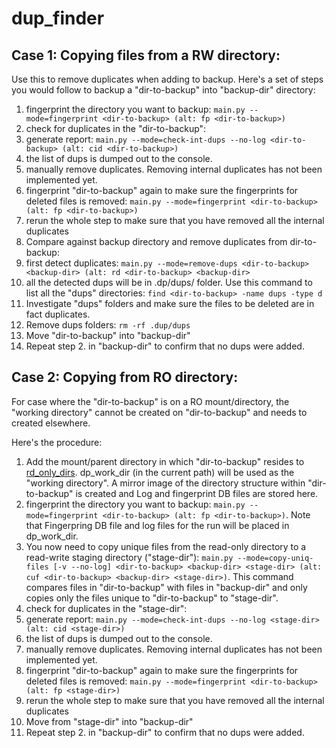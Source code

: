 # dup_finder

## Case 1: Copying files from a RW directory:
Use this to remove duplicates when adding to backup. Here's a set of steps you would follow to backup a "dir-to-backup" into "backup-dir" directory:

1. fingerprint the directory you want to backup: ```main.py --mode=fingerprint <dir-to-backup> (alt: fp <dir-to-backup>)```
1. check for duplicates in the "dir-to-backup": 
  1. generate report: ```main.py --mode=check-int-dups --no-log <dir-to-backup> (alt: cid <dir-to-backup>)```
  1. the list of dups is dumped out to the console.
  1. manually remove duplicates. Removing internal duplicates has not been implemented yet.
  1. fingerprint "dir-to-backup" again to make sure the fingerprints for deleted files is removed: ```main.py --mode=fingerprint <dir-to-backup> (alt: fp <dir-to-backup>)```
  1. rerun the whole step to make sure that you have removed all the internal duplicates
1. Compare against backup directory and remove duplicates from dir-to-backup: 
  1. first detect duplicates: ```main.py --mode=remove-dups <dir-to-backup> <backup-dir> (alt: rd <dir-to-backup> <backup-dir>```
  1. all the detected dups will be in .dp/dups/ folder. Use this command to list all the "dups" directories: ```find <dir-to-backup> -name dups -type d```
  1. Investigate "dups" folders and make sure the files to be deleted are in fact duplicates.
  1. Remove dups folders: ```rm -rf .dup/dups```
1. Move "dir-to-backup" into "backup-dir"
1. Repeat step 2. in "backup-dir" to confirm that no dups were added.

## Case 2: Copying from RO directory:

For case where the "dir-to-backup" is on a RO mount/directory, the "working directory" cannot be created on "dir-to-backup" and needs to created elsewhere.

Here's the procedure:

1. Add the mount/parent directory in which "dir-to-backup" resides to [rd_only_dirs](rd_only_dirs). dp_work_dir (in the current path) will be used as the "working directory". A mirror image of the directory structure within "dir-to-backup" is created and Log and fingerprint DB files are stored here.
1. fingerprint the directory you want to backup: ```main.py --mode=fingerprint <dir-to-backup> (alt: fp <dir-to-backup>)```. Note that Fingerpring DB file and log files for the run will be placed in dp_work_dir.
1. You now need to copy unique files from the read-only directory to a read-write staging directory ("stage-dir"): ```main.py --mode=copy-uniq-files [-v --no-log] <dir-to-backup> <backup-dir> <stage-dir> (alt: cuf <dir-to-backup> <backup-dir> <stage-dir>)```. This command compares files in "dir-to-backup" with files in "backup-dir" and only copies only the files unique to "dir-to-backup" to "stage-dir".
1. check for duplicates in the "stage-dir": 
  1. generate report: ```main.py --mode=check-int-dups --no-log <stage-dir> (alt: cid <stage-dir>)```
  1. the list of dups is dumped out to the console.
  1. manually remove duplicates. Removing internal duplicates has not been implemented yet.
  1. fingerprint "dir-to-backup" again to make sure the fingerprints for deleted files is removed: ```main.py --mode=fingerprint <dir-to-backup> (alt: fp <stage-dir>)```
  1. rerun the whole step to make sure that you have removed all the internal duplicates
1. Move from "stage-dir" into "backup-dir"
1. Repeat step 2. in "backup-dir" to confirm that no dups were added.
